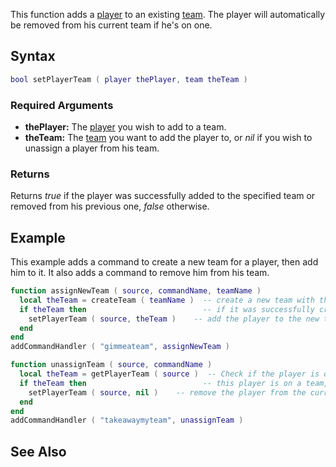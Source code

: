 This function adds a [player](/player.md "wikilink") to an existing [team](/team.md "wikilink"). The player will automatically be removed from his current team if he's on one.

Syntax
------

``` lua
bool setPlayerTeam ( player thePlayer, team theTeam )
```

### Required Arguments

-   **thePlayer:** The [player](/player.md "wikilink") you wish to add to a team.
-   **theTeam:** The [team](/team.md "wikilink") you want to add the player to, or *nil* if you wish to unassign a player from his team.

### Returns

Returns *true* if the player was successfully added to the specified team or removed from his previous one, *false* otherwise.

Example
-------

This example adds a command to create a new team for a player, then add him to it. It also adds a command to remove him from his team.

``` lua
function assignNewTeam ( source, commandName, teamName )
  local theTeam = createTeam ( teamName )  -- create a new team with the specified name
  if theTeam then                          -- if it was successfully created
    setPlayerTeam ( source, theTeam )    -- add the player to the new team
  end
end
addCommandHandler ( "gimmeateam", assignNewTeam )

function unassignTeam ( source, commandName )
  local theTeam = getPlayerTeam ( source )  -- Check if the player is on a team
  if theTeam then                          -- this player is on a team, so we can remove them from it
    setPlayerTeam ( source, nil )    -- remove the player from the current team
  end
end
addCommandHandler ( "takeawaymyteam", unassignTeam )
```

See Also
--------
